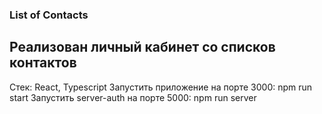 ### List of Contacts

## Реализован личный кабинет со списков контактов

Стек: React, Typescript
Запустить приложение на порте 3000: npm run start
Запустить server-auth на порте 5000: npm run server
